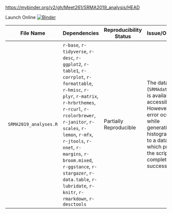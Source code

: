 https://mybinder.org/v2/gh/Meet261/SRMA2019_analysis/HEAD

Launch Online [![Binder](https://mybinder.org/badge_logo.svg)](https://mybinder.org/v2/gh/Meet261/SRMA2019_analysis/HEAD)

| **File Name**                           | **Dependencies**                                                                                                                | **Reproducibility Status**  | **Issue/Obstacle**                                                                                                                                                                                                                                           |
|-----------------------------------------|----------------------------------------------------------------------------------------------------------------------------------|----------------------------|---------------------------------------------------------------------------------------------------------------------------------------------------------------------------------------------------------------------------------------------------------------|
| `SRMA2019_analyses.R`                   | `r-base`, `r-tidyverse`, `r-desc`, `r-ggplot2`, `r-table1`, `r-corrplot`, `r-formattable`, `r-hmisc`, `r-plyr`, `r-matrix`, `r-hrbrthemes`, `r-rcurl`, `r-rcolorbrewer`, `r-janitor`, `r-scales`, `r-lemon`, `r-mfx`, `r-jtools`, `r-nnet`, `r-margins`, `r-broom.mixed`, `r-ggstance`, `r-stargazer`, `r-data.table`, `r-lubridate`, `r-knitr`, `r-rmarkdown`, `r-desctools` | Partially Reproducible      | The dataset (`SRMAdata.csv`) is available and accessible. However, an error occurs while generating the histogram due to a data issue, which prevents the script from completing successfully.                                                               |

